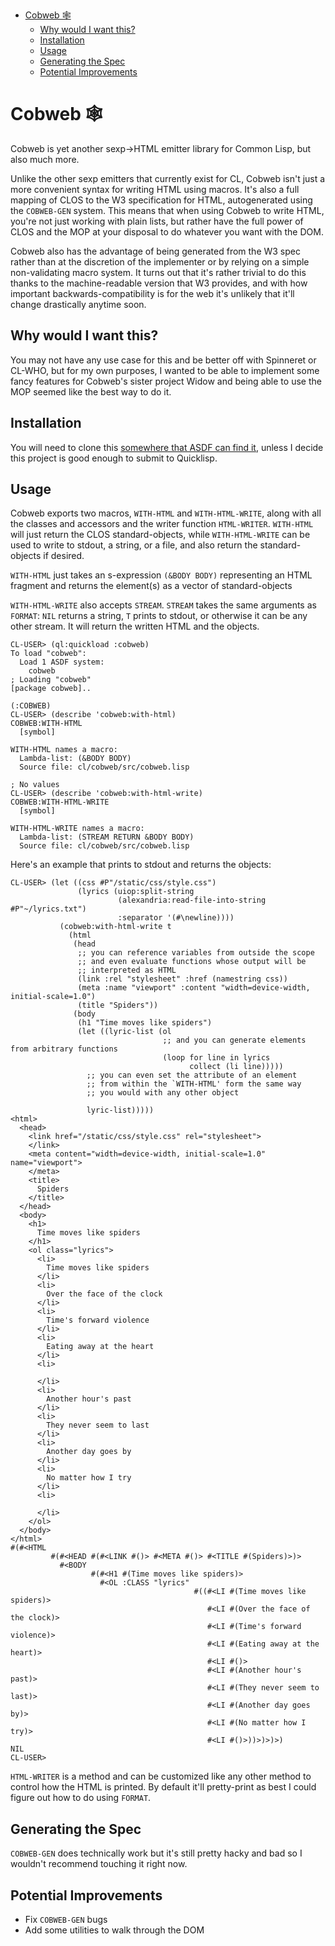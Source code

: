 - [Cobweb 🕸](#org28544dc)
  - [Why would I want this?](#org35a0bda)
  - [Installation](#org0bc615b)
  - [Usage](#org675951f)
  - [Generating the Spec](#org6ceb3cf)
  - [Potential Improvements](#org0ef3a80)


<a id="org28544dc"></a>

# Cobweb 🕸

Cobweb is yet another sexp->HTML emitter library for Common Lisp, but also much more.

Unlike the other sexp emitters that currently exist for CL, Cobweb isn't just a more convenient syntax for writing HTML using macros. It's also a full mapping of CLOS to the W3 specification for HTML, autogenerated using the `COBWEB-GEN` system. This means that when using Cobweb to write HTML, you're not just working with plain lists, but rather have the full power of CLOS and the MOP at your disposal to do whatever you want with the DOM.

Cobweb also has the advantage of being generated from the W3 spec rather than at the discretion of the implementer or by relying on a simple non-validating macro system. It turns out that it's rather trivial to do this thanks to the machine-readable version that W3 provides, and with how important backwards-compatibility is for the web it's unlikely that it'll change drastically anytime soon.


<a id="org35a0bda"></a>

## Why would I want this?

You may not have any use case for this and be better off with Spinneret or CL-WHO, but for my own purposes, I wanted to be able to implement some fancy features for Cobweb's sister project Widow and being able to use the MOP seemed like the best way to do it.


<a id="org0bc615b"></a>

## Installation

You will need to clone this [somewhere that ASDF can find it](https://asdf.common-lisp.dev/asdf.html#Configuring-ASDF-to-find-your-systems), unless I decide this project is good enough to submit to Quicklisp.


<a id="org675951f"></a>

## Usage

Cobweb exports two macros, `WITH-HTML` and `WITH-HTML-WRITE`, along with all the classes and accessors and the writer function `HTML-WRITER`. `WITH-HTML` will just return the CLOS standard-objects, while `WITH-HTML-WRITE` can be used to write to stdout, a string, or a file, and also return the standard-objects if desired.

`WITH-HTML` just takes an s-expression `(&BODY BODY)` representing an HTML fragment and returns the element(s) as a vector of standard-objects

`WITH-HTML-WRITE` also accepts `STREAM`. `STREAM` takes the same arguments as `FORMAT`: `NIL` returns a string, `T` prints to stdout, or otherwise it can be any other stream. It will return the written HTML and the objects.

```common-lisp
CL-USER> (ql:quickload :cobweb)
To load "cobweb":
  Load 1 ASDF system:
    cobweb
; Loading "cobweb"
[package cobweb]..

(:COBWEB)
CL-USER> (describe 'cobweb:with-html)
COBWEB:WITH-HTML
  [symbol]

WITH-HTML names a macro:
  Lambda-list: (&BODY BODY)
  Source file: cl/cobweb/src/cobweb.lisp

; No values
CL-USER> (describe 'cobweb:with-html-write)
COBWEB:WITH-HTML-WRITE
  [symbol]

WITH-HTML-WRITE names a macro:
  Lambda-list: (STREAM RETURN &BODY BODY)
  Source file: cl/cobweb/src/cobweb.lisp
```

Here's an example that prints to stdout and returns the objects:

```common-lisp
CL-USER> (let ((css #P"/static/css/style.css")
               (lyrics (uiop:split-string
                        (alexandria:read-file-into-string #P"~/lyrics.txt")
                        :separator '(#\newline))))
           (cobweb:with-html-write t
             (html
              (head
               ;; you can reference variables from outside the scope
               ;; and even evaluate functions whose output will be
               ;; interpreted as HTML
               (link :rel "stylesheet" :href (namestring css))
               (meta :name "viewport" :content "width=device-width, initial-scale=1.0")
               (title "Spiders"))
              (body
               (h1 "Time moves like spiders")
               (let ((lyric-list (ol
                                  ;; and you can generate elements from arbitrary functions
                                  (loop for line in lyrics
                                        collect (li line)))))
                 ;; you can even set the attribute of an element
                 ;; from within the `WITH-HTML' form the same way
                 ;; you would with any other object

                 lyric-list)))))
<html>
  <head>
    <link href="/static/css/style.css" rel="stylesheet">
    </link>
    <meta content="width=device-width, initial-scale=1.0" name="viewport">
    </meta>
    <title>
      Spiders
    </title>
  </head>
  <body>
    <h1>
      Time moves like spiders
    </h1>
    <ol class="lyrics">
      <li>
        Time moves like spiders
      </li>
      <li>
        Over the face of the clock
      </li>
      <li>
        Time's forward violence
      </li>
      <li>
        Eating away at the heart
      </li>
      <li>

      </li>
      <li>
        Another hour's past
      </li>
      <li>
        They never seem to last
      </li>
      <li>
        Another day goes by
      </li>
      <li>
        No matter how I try
      </li>
      <li>

      </li>
    </ol>
  </body>
</html>
#(#<HTML
         #(#<HEAD #(#<LINK #()> #<META #()> #<TITLE #(Spiders)>)>
           #<BODY
                  #(#<H1 #(Time moves like spiders)>
                    #<OL :CLASS "lyrics"
                                         #((#<LI #(Time moves like spiders)>
                                            #<LI #(Over the face of the clock)>
                                            #<LI #(Time's forward violence)>
                                            #<LI #(Eating away at the heart)>
                                            #<LI #()>
                                            #<LI #(Another hour's past)>
                                            #<LI #(They never seem to last)>
                                            #<LI #(Another day goes by)>
                                            #<LI #(No matter how I try)>
                                            #<LI #()>))>)>)>)
NIL
CL-USER>
```

`HTML-WRITER` is a method and can be customized like any other method to control how the HTML is printed. By default it'll pretty-print as best I could figure out how to do using `FORMAT`.


<a id="org6ceb3cf"></a>

## Generating the Spec

`COBWEB-GEN` does technically work but it's still pretty hacky and bad so I wouldn't recommend touching it right now.


<a id="org0ef3a80"></a>

## Potential Improvements

-   Fix `COBWEB-GEN` bugs
-   Add some utilities to walk through the DOM